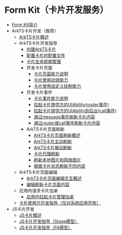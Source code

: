 # Form Kit（卡片开发服务）<!--form-kit-->
- [Form Kit简介](formkit-overview.md)
- ArkTS卡片开发（推荐）<!--arkts-ui-widget-->
  - [ArkTS卡片概述](arkts-form-overview.md)
  - ArkTS卡片开发指导<!--arkts-ui-widget-dev-->
    - [创建ArkTS卡片](arkts-ui-widget-creation.md)
    - [配置卡片的配置文件](arkts-ui-widget-configuration.md)
    - [卡片生命周期管理](arkts-ui-widget-lifecycle.md)
    - 开发卡片页面<!--arkts-ui-widget-page-->
      - [卡片页面能力说明](arkts-ui-widget-page-overview.md)
      - [卡片使用动效能力](arkts-ui-widget-page-animation.md)
      - [卡片使用自定义绘制能力](arkts-ui-widget-page-custom-drawing.md)
    - 开发卡片事件<!--arkts-ui-widget-event-->
      - [卡片事件能力说明](arkts-ui-widget-event-overview.md)
      - [拉起卡片提供方的UIAbility(router事件)](arkts-ui-widget-event-router.md)
      - [拉起卡片提供方的UIAbility到后台(call事件)](arkts-ui-widget-event-call.md)
      - [通过message事件刷新卡片内容](arkts-ui-widget-event-formextensionability.md)
      - [通过router或call事件刷新卡片内容](arkts-ui-widget-event-uiability.md)
    - ArkTS卡片页面刷新<!--arkts-ui-widget-interaction-->
      - [ArkTS卡片页面刷新概述](arkts-ui-widget-interaction-overview.md)
      - [ArkTS卡片主动刷新](arkts-ui-widget-active-refresh.md)
      - [ArkTS卡片被动刷新](arkts-ui-widget-passive-refresh.md)
      <!--Del-->
      - [卡片代理刷新](arkts-ui-widget-update-by-proxy.md)
      <!--DelEnd-->
      - [刷新本地图片和网络图片](arkts-ui-widget-image-update.md)
      - [根据卡片状态刷新不同内容](arkts-ui-widget-update-by-status.md)
  - ArkTS卡片页面编辑
      - [ArkTS卡片页面编辑交互概述](arkts-ui-widget-event-formeditextensionability-overview.md)
      - [编辑刷新卡片页面内容](arkts-ui-widget-event-formeditextensionability.md)
  - 应用内请求卡片加桌
      - [应用内拉起卡片管理加桌](arkts-ui-widget-open-formmanager.md)
  <!--Del--> 
  - [卡片使用方开发指导（仅对系统应用开放）](widget-host-development-guide.md)
  <!--DelEnd-->
- JS卡片开发
  - [JS卡片概述](js-ui-widget-overview.md)
  - [JS卡片开发指导（Stage模型）](js-ui-widget-development.md)
  - [JS卡片开发指导（FA模型）](widget-development-fa.md)